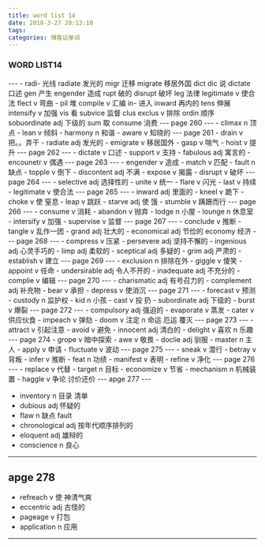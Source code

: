 ```yaml
---
title: word list 14
date: 2018-3-27 20:13:10
tags:
categories: 博客记单词   
---
```


<h3>WORD LIST14</h3>
---
- radi- 光线 radiate 发光的 migr 迁移 migrate 移居外国 dict dic 说 dictate 口述 gen 产生 engender 造成 rupt 破的 disrupt 破坏 leg 法律 legitimate v 使合法 flect v 弯曲
- pil 堆 compile v 汇编 in- 进入 inward 再内的 tens 伸展 intensify v 加强 vis 看 subvice 监督 clus exclus v 排除  ordin 顺序 sobuordinate adj 下级的 sum 取 consume 消费
---
page 260
---
- climax n 顶点
- lean v 倾斜
- harmony n 和谐
- aware v 知晓的
---
page 261
- drain v 把。。弄干
- radiate adj 发光的
- emigrate v 移居国外
- gasp v 喘气
- hoist v 提升
---
page 262
---
- dictate v 口述
- support v 支持
- fabulous adj 寓言的
- encounetr v 偶遇
---
page 263
---
- engender v 造成
- match v 匹配
- fault n 缺点
- topple v 倒下
- discontent adj 不满
- expose v 揭露
- disrupt v 破坏
---
page 264
---
- selective adj 选择性的
- unite v 统一
- flare v 闪光
- last v 持续
- legitimate v 使合法
---
page 265
---
- inward adj 里面的
- kneel v 跪下
- choke v 使 窒息
- leap v 跳跃
- starve adj 使 饿
- stumble v 蹒跚而行
---
page 266
---
- consume v 消耗
- abandon v 抛弃
- lodge n 小屋
- lounge n 休息室
- intersify v 加强
- supervise v 监督
---
page 267
---
- conclude v 推断
- tangle v 乱作一团
- grand adj 壮大的
- economical adj 节俭的  economy 经济
---
page 268
---
- compress v 压紧
- persevere  adj 坚持不懈的
- ingenious  adj 心灵手巧的
- limp adj 柔软的
- sceptical adj 多疑的
- grim adj 严肃的
- establish v 建立
---
page 269
---
- exclusion n 排除在外
- giggle v 傻笑
- appoint v 任命
- undersirable adj 令人不开的
- inadequate adj 不充分的
- complie v 编辑
---
page 270
---
- charismatic adj 有号召力的
- complement adj 补充物
- bear v 承担
- depress v 使消沉
---
page 271
---
- forecast v 预测
- custody n 监护权
- kid n 小孩
- cast v 投 扔
- subordinate adj 下级的
- burst v 爆裂
---
page 272
---
- compulsory adj 强迫的
- evaporate v 蒸发
- cater v 供应伙食
- impeach v 弹劾
- doom v 注定 n 命运 厄运 覆灭
---
page 273
---
- attract v 引起注意
- avoid v 避免
- innocent adj 清白的
- delight v 喜欢 n 乐趣
---
page 274
- grope v 暗中探索
- awe v 敬畏
- doclie adj 驯服
- master n 主人
- apply v 申请
- fluctuate v 波动
---
page 275
---
- sneak v 潜行
- betray v 背叛
- infer v 推断
- feat n 功绩
- manifest v 表明
- refine v 净化
---
page 276
---
- replace v 代替
- target n 目标
- economize v 节省
- mechanism n 机械装置
- haggle v 争论 讨价还价
---
apge 277
---

- inventory n 目录 清单
- dubious adj 怀疑的
- flaw n 缺点 fault
- chronological  adj  按年代顺序排列的
- eloquent adj 雄辩的
- conscience n 良心
---
apge 278
---
- refreach v 使 神清气爽
- eccentric adj 古怪的
- pageage v 打包
- application n 应用
---
